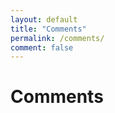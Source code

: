 ```yaml
---
layout: default
title: "Comments"
permalink: /comments/
comment: false
---
```


<div class="tag-header">
    <h1>Comments</h1>
    <div class="user-comments"></div>
</div>

<script src="https://cdnjs.cloudflare.com/ajax/libs/axios/0.19.0/axios.min.js"></script>
<script type="module">
    import { APIKEY } from './../assets/js/javable-api-key/authorization.js'
    import { commentsTemplate } from './../assets/js/utils/templates.js'

    axios.get('https://api.github.com/repos/woowacourse/javable-comments/issues/comments', {
        headers: {
            Authorization: APIKEY
        }
    }).then(res => {
        const reverseData = res.data.reverse()
        reverseData.forEach(data => {
            console.log(data)
            document.querySelector(".user-comments").insertAdjacentHTML('beforeend', commentsTemplate(data))
        })
    })
</script>